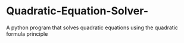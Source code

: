 # Quadratic-Equation-Solver-
A python program that solves quadratic equations using the quadratic formula principle
